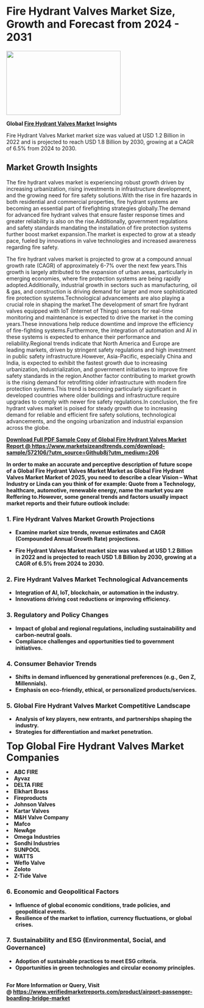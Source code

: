 <H1>Fire Hydrant Valves Market Size, Growth and Forecast from 2024 - 2031</H1><img class="aligncenter size-medium wp-image-584254" src="https://thirdeyenews.in/wp-content/uploads/2024/09/Global-Market-Research-300x168.jpeg" alt="" width="300" height="168" /><p><strong>Global&nbsp;<a href="https://www.marketsizeandtrends.com/download-sample/572106/?utm_source=Github8j?utm_medium=206">Fire Hydrant Valves Market</a> Insights</strong></p><p>Fire Hydrant Valves Market market size was valued at USD 1.2 Billion in 2022 and is projected to reach USD 1.8 Billion by 2030, growing at a CAGR of 6.5% from 2024 to 2030.</p><p><h2>Market Growth Insights</h2> <p>The fire hydrant valves market is experiencing robust growth driven by increasing urbanization, rising investments in infrastructure development, and the growing need for fire safety solutions.With the rise in fire hazards in both residential and commercial properties, fire hydrant systems are becoming an essential part of firefighting strategies globally.The demand for advanced fire hydrant valves that ensure faster response times and greater reliability is also on the rise.Additionally, government regulations and safety standards mandating the installation of fire protection systems further boost market expansion.The market is expected to grow at a steady pace, fueled by innovations in valve technologies and increased awareness regarding fire safety.</p> <p><strong><a href="#"></a></strong></p> <p>The fire hydrant valves market is projected to grow at a compound annual growth rate (CAGR) of approximately 6-7% over the next few years.This growth is largely attributed to the expansion of urban areas, particularly in emerging economies, where fire protection systems are being rapidly adopted.Additionally, industrial growth in sectors such as manufacturing, oil & gas, and construction is driving demand for larger and more sophisticated fire protection systems.Technological advancements are also playing a crucial role in shaping the market.The development of smart fire hydrant valves equipped with IoT (Internet of Things) sensors for real-time monitoring and maintenance is expected to drive the market in the coming years.These innovations help reduce downtime and improve the efficiency of fire-fighting systems.Furthermore, the integration of automation and AI in these systems is expected to enhance their performance and reliability.Regional trends indicate that North America and Europe are leading markets, driven by stringent safety regulations and high investment in public safety infrastructure.However, Asia-Pacific, especially China and India, is expected to exhibit the fastest growth due to increasing urbanization, industrialization, and government initiatives to improve fire safety standards in the region.Another factor contributing to market growth is the rising demand for retrofitting older infrastructure with modern fire protection systems.This trend is becoming particularly significant in developed countries where older buildings and infrastructure require upgrades to comply with newer fire safety regulations.In conclusion, the fire hydrant valves market is poised for steady growth due to increasing demand for reliable and efficient fire safety solutions, technological advancements, and the ongoing urbanization and industrial expansion across the globe.</p> <p><strong><a href="#"></p><p><span class=""><strong>Download Full PDF Sample Copy of Global Fire Hydrant Valves Market Report</strong> @ <a href="https://www.marketsizeandtrends.com/download-sample/572106/?utm_source=Github8j?utm_medium=206" target="_blank">https://www.marketsizeandtrends.com/download-sample/572106/?utm_source=Github8j?utm_medium=206</a></span></p><p>In order to make an accurate and perceptive description of future scope of a Global&nbsp;Fire Hydrant Valves Market Market as Global&nbsp;Fire Hydrant Valves Market Market of 2025, you need to describe a clear Vision &ndash; What Industry or Linda can you think of for example: Quote from a Technology, healthcare, automotive, renewable energy, name the market you are Reffering to.However, some general trends and factors usually impact market reports and their future outlook include:</p><h3>1.&nbsp;<strong>Fire Hydrant Valves Market Growth Projections</strong></h3><ul><li>Examine market size trends, revenue estimates and CAGR (Compounded Annual Growth Rate) projections.</li><li><p>Fire Hydrant Valves Market market size was valued at USD 1.2 Billion in 2022 and is projected to reach USD 1.8 Billion by 2030, growing at a CAGR of 6.5% from 2024 to 2030.</p></li></ul><h3>2.&nbsp;<strong>Fire Hydrant Valves Market Technological Advancements</strong></h3><ul><li>Integration of AI, IoT, blockchain, or automation in the industry.</li><li>Innovations driving cost reductions or improving efficiency.</li></ul><h3>3.&nbsp;<strong>Regulatory and Policy Changes</strong></h3><ul><li>Impact of global and regional regulations, including sustainability and carbon-neutral goals.</li><li>Compliance challenges and opportunities tied to government initiatives.</li></ul><h3>4.&nbsp;<strong>Consumer Behavior Trends</strong></h3><ul><li>Shifts in demand influenced by generational preferences (e.g., Gen Z, Millennials).</li><li>Emphasis on eco-friendly, ethical, or personalized products/services.</li></ul><h3>5.&nbsp;<strong>Global Fire Hydrant Valves Market Competitive Landscape</strong></h3><ul><li>Analysis of key players, new entrants, and partnerships shaping the industry.</li><li>Strategies for differentiation and market penetration.</li></ul><p data-pm-slice="1 1 []"><span style="color: inherit; font-family: inherit; font-size: 25px;">Top Global Fire Hydrant Valves Market Companies</span></p><div class="" data-test-id=""><p><li>ABC FIRE</li><li> Ayvaz</li><li> DELTA FIRE</li><li> Elkhart Brass</li><li> Fireproducts</li><li> Johnson Valves</li><li> Kartar Valves</li><li> M&H Valve Company</li><li> Mafco</li><li> NewAge</li><li> Omega Industries</li><li> Sondhi Industries</li><li> SUNPOOL</li><li> WATTS</li><li> Weflo Valve</li><li> Zoloto</li><li> Z-Tide Valve</li></p></div><h3>6.&nbsp;<strong>Economic and Geopolitical Factors</strong></h3><ul><li>Influence of global economic conditions, trade policies, and geopolitical events.</li><li>Resilience of the market to inflation, currency fluctuations, or global crises.</li></ul><h3>7.&nbsp;<strong>Sustainability and ESG (Environmental, Social, and Governance)</strong></h3><ul><li>Adoption of sustainable practices to meet ESG criteria.</li><li>Opportunities in green technologies and circular economy principles.</li></ul><h2><strong style="font-size: 14px;">For More Information or Query, Visit @&nbsp;</strong><a style="background-color: #ffffff; font-size: 14px;" href="https://www.marketsizeandtrends.com/report/fire-hydrant-valves-market/" target="_blank">https://www.verifiedmarketreports.com/product/airport-passenger-boarding-bridge-market</a></h2>
